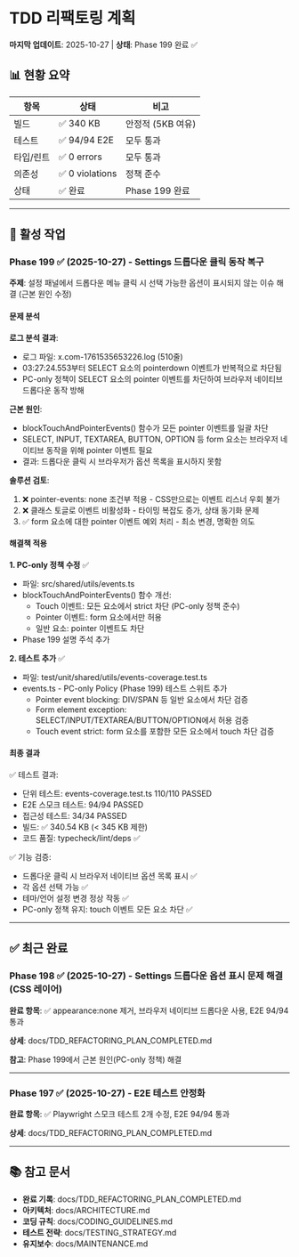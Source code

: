 # TDD 리팩토링 계획

**마지막 업데이트**: 2025-10-27 | **상태**: Phase 199 완료 ✅

## 📊 현황 요약

| 항목      | 상태            | 비고              |
| --------- | --------------- | ----------------- |
| 빌드      | ✅ 340 KB       | 안정적 (5KB 여유) |
| 테스트    | ✅ 94/94 E2E    | 모두 통과         |
| 타입/린트 | ✅ 0 errors     | 모두 통과         |
| 의존성    | ✅ 0 violations | 정책 준수         |
| 상태      | ✅ 완료         | Phase 199 완료    |

---

## 🎯 활성 작업

### Phase 199 ✅ (2025-10-27) - Settings 드롭다운 클릭 동작 복구

**주제**: 설정 패널에서 드롭다운 메뉴 클릭 시 선택 가능한 옵션이 표시되지 않는
이슈 해결 (근본 원인 수정)

#### 문제 분석

**로그 분석 결과**:

- 로그 파일: x.com-1761535653226.log (510줄)
- 03:27:24.553부터 SELECT 요소의 pointerdown 이벤트가 반복적으로 차단됨
- PC-only 정책이 SELECT 요소의 pointer 이벤트를 차단하여 브라우저 네이티브
  드롭다운 동작 방해

**근본 원인**:

- blockTouchAndPointerEvents() 함수가 모든 pointer 이벤트를 일괄 차단
- SELECT, INPUT, TEXTAREA, BUTTON, OPTION 등 form 요소는 브라우저 네이티브
  동작을 위해 pointer 이벤트 필요
- 결과: 드롭다운 클릭 시 브라우저가 옵션 목록을 표시하지 못함

**솔루션 검토**:

1. ❌ pointer-events: none 조건부 적용 - CSS만으로는 이벤트 리스너 우회 불가
2. ❌ 클래스 토글로 이벤트 비활성화 - 타이밍 복잡도 증가, 상태 동기화 문제
3. ✅ form 요소에 대한 pointer 이벤트 예외 처리 - 최소 변경, 명확한 의도

#### 해결책 적용

**1. PC-only 정책 수정** ✅

- 파일: src/shared/utils/events.ts
- blockTouchAndPointerEvents() 함수 개선:
  - Touch 이벤트: 모든 요소에서 strict 차단 (PC-only 정책 준수)
  - Pointer 이벤트: form 요소에서만 허용
  - 일반 요소: pointer 이벤트도 차단
- Phase 199 설명 주석 추가

**2. 테스트 추가** ✅

- 파일: test/unit/shared/utils/events-coverage.test.ts
- events.ts - PC-only Policy (Phase 199) 테스트 스위트 추가
  - Pointer event blocking: DIV/SPAN 등 일반 요소에서 차단 검증
  - Form element exception: SELECT/INPUT/TEXTAREA/BUTTON/OPTION에서 허용 검증
  - Touch event strict: form 요소를 포함한 모든 요소에서 touch 차단 검증

#### 최종 결과

✅ 테스트 결과:

- 단위 테스트: events-coverage.test.ts 110/110 PASSED
- E2E 스모크 테스트: 94/94 PASSED
- 접근성 테스트: 34/34 PASSED
- 빌드: ✅ 340.54 KB (< 345 KB 제한)
- 코드 품질: typecheck/lint/deps ✅

✅ 기능 검증:

- 드롭다운 클릭 시 브라우저 네이티브 옵션 목록 표시 ✅
- 각 옵션 선택 가능 ✅
- 테마/언어 설정 변경 정상 작동 ✅
- PC-only 정책 유지: touch 이벤트 모든 요소 차단 ✅

---

## ✅ 최근 완료

### Phase 198 ✅ (2025-10-27) - Settings 드롭다운 옵션 표시 문제 해결 (CSS 레이어)

**완료 항목**: ✅ appearance:none 제거, 브라우저 네이티브 드롭다운 사용, E2E
94/94 통과

**상세**: docs/TDD_REFACTORING_PLAN_COMPLETED.md

**참고**: Phase 199에서 근본 원인(PC-only 정책) 해결

---

### Phase 197 ✅ (2025-10-27) - E2E 테스트 안정화

**완료 항목**: ✅ Playwright 스모크 테스트 2개 수정, E2E 94/94 통과

**상세**: docs/TDD_REFACTORING_PLAN_COMPLETED.md

---

## 📚 참고 문서

- **완료 기록**: docs/TDD_REFACTORING_PLAN_COMPLETED.md
- **아키텍처**: docs/ARCHITECTURE.md
- **코딩 규칙**: docs/CODING_GUIDELINES.md
- **테스트 전략**: docs/TESTING_STRATEGY.md
- **유지보수**: docs/MAINTENANCE.md
